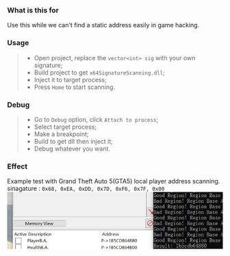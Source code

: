 ### What is this for
Use this while we can't find a static address easily in game hacking.

### Usage
> + Open project, replace the `vector<int> sig` with your own signature;
> + Build project to get `x64SignatureScanning.dll`;
> + Inject it to target process;
> + Press `Home` to start scanning.

### Debug
> + Go to `Debug` option, click `Attach to process`;
> + Select target process;
> + Make a breakpoint;
> + Build to get dll then inject it;
> + Debug whatever you want.

### Effect
Example test with Grand Theft Auto 5(GTA5) local player address scanning.
sinagature : `0x68, 0xEA, 0xDD, 0x7D, 0xF6, 0x7F, 0x00`
![effect](https://github.com/ESP0xA/x64SignatureScanning/blob/master/effect.jpg)
